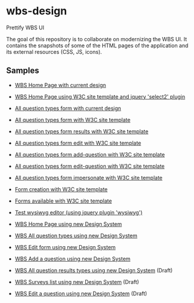 # wbs-design

Prettify WBS UI

The goal of this repository is to collaborate on modernizing the WBS UI.
It contains the snapshots of some of the HTML pages of the application and its external resources (CSS, JS, icons).

## Samples

* [WBS Home Page with current design](https://w3c.github.io/wbs-design/html/index.html)
* [WBS Home Page using W3C site template and jquery 'select2' plugin](https://w3c.github.io/wbs-design/html/index-site-select2.html)
* [All question types form with current design](https://w3c.github.io/wbs-design/html/qtypes.html)
* [All question types form with W3C site template](https://w3c.github.io/wbs-design/html/qtypes-site.html)
* [All question types form results with W3C site template](https://w3c.github.io/wbs-design/html/qtypes-site-results.html)
* [All question types form edit with W3C site template](https://w3c.github.io/wbs-design/html/qtypes-site-edit.html)
* [All question types form add-question with W3C site template](https://w3c.github.io/wbs-design/html/qtypes-site-add-question.html)
* [All question types form edit-question with W3C site template](https://w3c.github.io/wbs-design/html/qtypes-site-edit-question.html)
* [All question types form impersonate with W3C site template](https://w3c.github.io/wbs-design/html/qtypes-site-impersonate.html)
* [Form creation with W3C site template](https://w3c.github.io/wbs-design/html/qtypes-site-create.html)
* [Forms available with W3C site template](https://w3c.github.io/wbs-design/html/qtypes-site-current.html)
* [Test wysiwyg editor (using jquery plugin 'wysiwyg')](https://w3c.github.io/wbs-design/html/wbs-wysiwyg.html)

* [WBS Home Page using new Design System](https://w3c.github.io/wbs-design/html/s24-home.html)
* [WBS All question types using new Design System](https://w3c.github.io/wbs-design/html/s24-qtypes.html)
* [WBS Edit form using new Design System](https://w3c.github.io/wbs-design/html/s24-survey-edit.html) 
* [WBS Add a question using new Design System](https://w3c.github.io/wbs-design/html/s24-question-add.html)
* [WBS All question results types using new Design System](https://w3c.github.io/wbs-design/html/s24-qtypes-results.html)  (Draft)
* [WBS Surveys list using new Design System](https://w3c.github.io/wbs-design/html/s24-list-surveys.html)  (Draft)
* [WBS Edit a question using new Design System](https://w3c.github.io/wbs-design/html/s24-question-edit.html)  (Draft)




